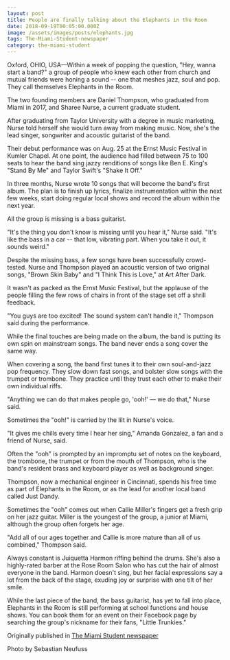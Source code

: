 ```yaml
---
layout: post
title: People are finally talking about the Elephants in the Room
date: 2018-09-19T00:05:00.000Z
image: /assets/images/posts/elephants.jpg
tags: The-Miami-Student-newspaper
category: the-miami-student
---
```

Oxford, OHIO, USA—Within a week of popping the question, "Hey, wanna start a band?" a group of people who knew each other from church and mutual friends were honing a sound -- one that meshes jazz, soul and pop. They call themselves Elephants in the Room.

The two founding members are Daniel Thompson, who graduated from Miami in 2017, and Sharee Nurse, a current graduate student.

After graduating from Taylor University with a degree in music marketing, Nurse told herself she would turn away from making music. Now, she's the lead singer, songwriter and acoustic guitarist of the band.

Their debut performance was on Aug. 25 at the Ernst Music Festival in Kumler Chapel. At one point, the audience had filled between 75 to 100 seats to hear the band sing jazzy renditions of songs like Ben E. King's "Stand By Me" and Taylor Swift's "Shake It Off."

In three months, Nurse wrote 10 songs that will become the band's first album. The plan is to finish up lyrics, finalize instrumentation within the next few weeks, start doing regular local shows and record the album within the next year.

All the group is missing is a bass guitarist.

"It's the thing you don't know is missing until you hear it," Nurse said. "It's like the bass in a car -- that low, vibrating part. When you take it out, it sounds weird."

Despite the missing bass, a few songs have been successfully crowd-tested. Nurse and Thompson played an acoustic version of two original songs, "Brown Skin Baby" and "I Think This is Love," at Art After Dark.

It wasn't as packed as the Ernst Music Festival, but the applause of the people filling the few rows of chairs in front of the stage set off a shrill feedback.

"You guys are too excited! The sound system can't handle it," Thompson said during the performance.

While the final touches are being made on the album, the band is putting its own spin on mainstream songs. The band never ends a song cover the same way.

When covering a song, the band first tunes it to their own soul-and-jazz pop frequency. They slow down fast songs, and bolster slow songs with the trumpet or trombone. They practice until they trust each other to make their own individual riffs.

"Anything we can do that makes people go, 'ooh!' — we do that," Nurse said.

Sometimes the "ooh!" is carried by the lilt in Nurse's voice.

"It gives me chills every time I hear her sing," Amanda Gonzalez, a fan and a friend of Nurse, said.

Often the "ooh" is prompted by an impromptu set of notes on the keyboard, the trombone, the trumpet or from the mouth of Thompson, who is the band's resident brass and keyboard player as well as background singer.

Thompson, now a mechanical engineer in Cincinnati, spends his free time as part of Elephants in the Room, or as the lead for another local band called Just Dandy.

Sometimes the "ooh" comes out when Callie Miller's fingers get a fresh grip on her jazz guitar. Miller is the youngest of the group, a junior at Miami, although the group often forgets her age.

"Add all of our ages together and Callie is more mature than all of us combined," Thompson said.

Always constant is Juiquetta Harmon riffing behind the drums. She's also a highly-rated barber at the Rose Room Salon who has cut the hair of almost everyone in the band. Harmon doesn't sing, but her facial expressions say a lot from the back of the stage, exuding joy or surprise with one tilt of her smile.

While the last piece of the band, the bass guitarist, has yet to fall into place, Elephants in the Room is still performing at school functions and house shows. You can book them for an event on their Facebook page by searching the group's nickname for their fans, "Little Trunkies."

Originally published in [The Miami Student newspaper](https://www.miamistudent.net/article/2018/09/people-are-finally-talking-about-the-elephants-in-the-room?ct=content_open&cv=cbox_latest)

Photo by Sebastian Neufuss